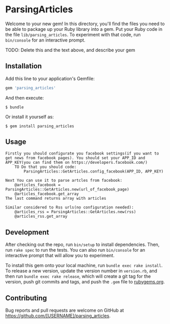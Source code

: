 # ParsingArticles

Welcome to your new gem! In this directory, you'll find the files you need to be able to package up your Ruby library into a gem. Put your Ruby code in the file `lib/parsing_articles`. To experiment with that code, run `bin/console` for an interactive prompt.

TODO: Delete this and the text above, and describe your gem

## Installation

Add this line to your application's Gemfile:

```ruby
gem 'parsing_articles'
```

And then execute:

    $ bundle

Or install it yourself as:

    $ gem install parsing_articles

## Usage
	Firstly you should configurate you facebook settings(if you want to get news from facebook pages). You should set your APP_ID and APP_KEY(you can find them on https://developers.facebook.com/)
		TO Do that you should code:
			ParsingArticles::GetArticles.config_facebook(APP_ID, APP_KEY)

	Next You can use it to parse artcles from facebook:
		@articles_facebook = ParsingArticles::GetArticles.new(url_of_facebook_page)
		@articles_facebook.get_array
	The last command returns array with articles

	Similar considered to Rss urls(no configuration needed):
		@articles_rss = ParsingArticles::GetArticles.new(rss)
		@articles_rss.get_array



## Development

After checking out the repo, run `bin/setup` to install dependencies. Then, run `rake spec` to run the tests. You can also run `bin/console` for an interactive prompt that will allow you to experiment.

To install this gem onto your local machine, run `bundle exec rake install`. To release a new version, update the version number in `version.rb`, and then run `bundle exec rake release`, which will create a git tag for the version, push git commits and tags, and push the `.gem` file to [rubygems.org](https://rubygems.org).

## Contributing

Bug reports and pull requests are welcome on GitHub at https://github.com/[USERNAME]/parsing_articles.
